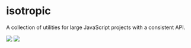 # isotropic
A collection of utilities for large JavaScript projects with a consistent API.

![](https://img.shields.io/badge/tests-passing-brightgreen.svg)
![](https://img.shields.io/badge/license-BSD--3-blue.svg)
